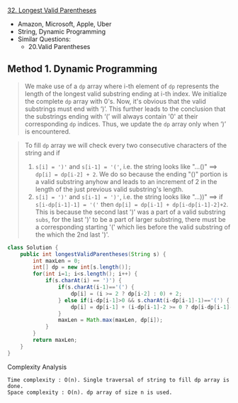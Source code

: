 [32. Longest Valid Parentheses](https://leetcode.com/problems/longest-valid-parentheses/)

* Amazon, Microsoft, Apple, Uber
* String, Dynamic Programming
* Similar Questions:
    * 20.Valid Parentheses
    

## Method 1. Dynamic Programming
> We make use of a `dp` array where i-th element of `dp` represents the length of the longest valid substring ending at i-th index. 
> We initialize the complete `dp` array with 0's. 
> Now, it's obvious that the valid substrings must end with ‘)’. 
> This further leads to the conclusion that the substrings ending with ‘(’ will always contain '0' at their corresponding `dp` indices. 
> Thus, we update the `dp` array only when ‘)’ is encountered.

> To fill `dp` array we will check every two consecutive characters of the string and if
> 1. `s[i] = ')'` and `s[i-1] = '('`, i.e. the string looks like "...()" ==> `dp[i] = dp[i-2] + 2`. We do so because the ending "()" portion is a valid substring anyhow and leads to an increment of 2 in the length of the just previous valid substring's length.
> 2. `s[i] = ')'` and `s[i-1] = ')'`, i.e. the string looks like "...))" ==> if `s[i-dp[i-1]-1] = '('` then `dp[i] = dp[i-1] + dp[i-dp[i-1]-2]+2`. 
> This is because the second last ')' was a part of a valid substring `subs`, for the last ')' to be a part of larger substring, there must be a corresponding starting '(' which lies before the valid substring of the which the 2nd last ')'.
> 
```java 
class Solution {
    public int longestValidParentheses(String s) {
        int maxLen = 0;
        int[] dp = new int[s.length()];
        for(int i=1; i<s.length(); i++) {
            if(s.charAt(i) == ')') {
                if(s.charAt(i-1)=='(') {
                    dp[i] = (i >= 2 ? dp[i-2] : 0) + 2;
                } else if(i-dp[i-1]>0 && s.charAt(i-dp[i-1]-1)=='(') {
                    dp[i] = dp[i-1] + (i-dp[i-1]-2 >= 0 ? dp[i-dp[i-1]-2] : 0) + 2;
                }
                maxLen = Math.max(maxLen, dp[i]);
            }
        }
        return maxLen;
    }
}
```

Complexity Analysis

    Time complexity : O(n). Single traversal of string to fill dp array is done.
    Space complexity : O(n). dp array of size n is used. 